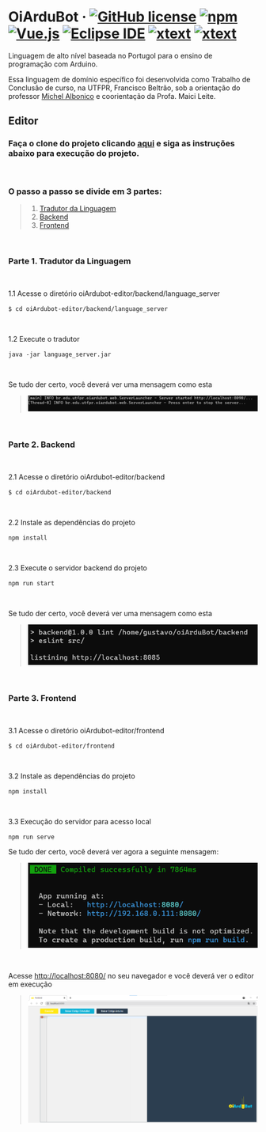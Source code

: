 # OiArduBot &middot; [![GitHub license](https://img.shields.io/badge/license-MIT-blue.svg)](https://github.com/IntelAgir-Research-Group/OiArduBot/blob/main/LICENSE) [![npm](https://img.shields.io/badge/-npm-CB3837?logo=npm)](https://www.npmjs.com/package/npm/v/6.14.4) [![Vue.js](https://img.shields.io/badge/-Vue.js-4FC08D?logo=vue.js)](https://vuejs.org/) [![Eclipse IDE](https://img.shields.io/badge/-Eclipse%20IDE-2C2255?logo=EclipseIDE)](https://www.eclipse.org/downloads/) [![xtext](https://img.shields.io/badge/-Xtext-2C2255)](https://www.eclipse.org/Xtext/) [![xtext](https://img.shields.io/badge/-Xtend-2C2255)](https://www.eclipse.org/xtend/)

Linguagem de alto nível baseada no Portugol para o ensino de programação com Arduino.

Essa linguagem de domínio específico foi desenvolvida como Trabalho de Conclusão de curso, na UTFPR, Francisco Beltrão, sob a orientação do professor [Michel Albonico](https://michelalbonico.github.io/) e coorientação da Profa. Maici Leite.

## Editor
### Faça o clone do projeto clicando [aqui](https://github.com/IntelAgir-Research-Group/oiArdubot-editor) e siga as instruções abaixo para execução do projeto.

<br>

### O passo a passo se divide em 3 partes:
> 1. [Tradutor da Linguagem](#parte-1-tradutor)
> 2. [Backend](#parte-2-backend)
> 3. [Frontend](#parte-3-frontend)

<br> 

### Parte 1. Tradutor da Linguagem
<br>

1.1 Acesse o diretório oiArdubot-editor/backend/language_server
```
$ cd oiArdubot-editor/backend/language_server
```
<br>

1.2 Execute o tradutor
```
java -jar language_server.jar
```
<br>

Se tudo der certo, você deverá ver uma mensagem como esta
> <img src="images/languageserver.png">
<br>

### Parte 2. Backend
<br>

2.1 Acesse o diretório oiArdubot-editor/backend
```
$ cd oiArdubot-editor/backend
```
<br>

2.2 Instale as dependências do projeto
```
npm install
```
<br>

2.3 Execute o servidor backend do projeto
```
npm run start
```
<br>

Se tudo der certo, você deverá ver uma mensagem como esta
> <img src="images/backend.png">
<br>

### Parte 3. Frontend
<br>

3.1 Acesse o diretório oiArdubot-editor/frontend
```
$ cd oiArdubot-editor/frontend
```
<br>

3.2 Instale as dependências do projeto
```
npm install
```
<br>

3.3 Execução do servidor para acesso local
```
npm run serve
```



Se tudo der certo, você deverá ver agora a seguinte mensagem:
> <img src="images/frontend.png">
<br>

Acesse [http://localhost:8080/](http://localhost:8080/) no seu navegador e você deverá ver o editor em execução
<br>
> <img src="images/editor2.png">





